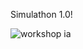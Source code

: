 Simulathon 1.0!

![workshop ia](https://github.com/user-attachments/assets/0e4d7bb3-bab2-463c-94a9-2dd2f68dae36)
